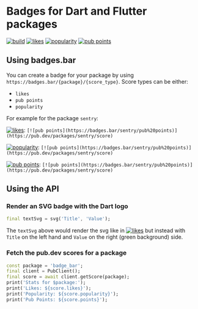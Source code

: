 # Badges for Dart and Flutter packages

[![build](https://github.com/bruno-garcia/badges.bar/workflows/build/badge.svg?branch=main)](https://github.com/bruno-garcia/badges.bar/actions?query=branch%3Amain) [![likes](https://badges.bar/badges_bar/likes)](https://pub.dev/packages/badges_bar/score) [![popularity](https://badges.bar/badges_bar/popularity)](https://pub.dev/packages/badges_bar/score) [![pub points](https://badges.bar/badges_bar/pub%20points)](https://pub.dev/packages/badges_bar/score)

## Using badges.bar

You can create a badge for your package by using `https://badges.bar/{package}/{score_type}`.
Score types can be either:

* `likes`
* `pub points`
* `popularity`

For example for the package `sentry`:

[![likes](https://badges.bar/sentry/likes)](https://pub.dev/packages/sentry/score): `[![pub points](https://badges.bar/sentry/pub%20points)](https://pub.dev/packages/sentry/score)`

[![popularity](https://badges.bar/sentry/popularity)](https://pub.dev/packages/sentry/score): `[![pub points](https://badges.bar/sentry/pub%20points)](https://pub.dev/packages/sentry/score)`

[![pub points](https://badges.bar/sentry/pub%20points)](https://pub.dev/packages/sentry/score): `[![pub points](https://badges.bar/sentry/pub%20points)](https://pub.dev/packages/sentry/score)`

## Using the API

### Render an SVG badge with the Dart logo

```dart
final textSvg = svg('Title', 'Value');
```

The `textSvg` above would render the svg like in  [![likes](https://badges.bar/sentry/likes)](https://pub.dev/packages/sentry/score) but instead with `Title` on the left hand and `Value` on the right (green background) side.

### Fetch the pub.dev scores for a package

```dart
const package = 'badge_bar';
final client = PubClient();
final score = await client.getScore(package);
print('Stats for $package:');
print('Likes: ${score.likes}');
print('Popularity: ${score.popularity}');
print('Pub Points: ${score.points}');
```
